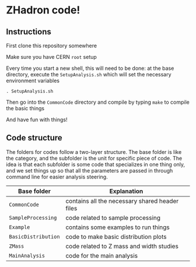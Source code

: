 
# ZHadron code!

## Instructions 

First clone this repository somewhere

Make sure you have CERN `root` setup

Every time you start a new shell, this will need to be done: at the base directory, execute the `SetupAnalysis.sh` which will set the necessary environment variables
```
. SetupAnalysis.sh
```

Then go into the `CommonCode` directory and compile by typing `make` to compile the basic things

And have fun with things!


## Code structure

The folders for codes follow a two-layer structure.  The base folder is like the category, and the subfolder is the unit for specific piece of code.  The idea is that each subfolder is some code that specializes in one thing only, and we set things up so that all the parameters are passed in through command line for easier analysis steering.


| Base folder | Explanation |
|---|---|
| `CommonCode` | contains all the necessary shared header files |
| `SampleProcessing` | code related to sample processing |
| `Example` | contains some examples to run things |
| `BasicDistribution` | code to make basic distribution plots |
| `ZMass` | code related to Z mass and width studies |
| `MainAnalysis` | code for the main analysis |



